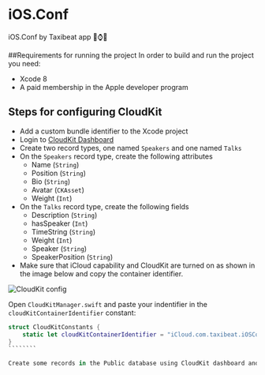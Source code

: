 # iOS.Conf 
iOS.Conf by Taxibeat app ⌚️📱

##Requirements for running the project
In order to build and run the project you need:
* Xcode 8
* A paid membership in the Apple developer program

## Steps for configuring CloudKit
* Add a custom bundle identifier to the Xcode project
* Login to [CloudKit Dashboard](https://icloud.developer.apple.com/dashboard)
* Create two record types, one named `Speakers` and one named `Talks`
* On the `Speakers` record type, create the following attributes
  * Name (`String`)
  * Position (`String`)
  * Bio (`String`)
  * Avatar (`CKAsset`)
  * Weight (`Int`)
* On the `Talks` record type, create the following fields
  * Description (`String`)
  * hasSpeaker (`Int`)
  * TimeString (`String`)
  * Weight (`Int`)
  * Speaker (`String`)
  * SpeakerPosition (`String`)
*  Make sure that iCloud capability and CloudKit are turned on as shown in the image below and copy the container identifier.

![CloudKit config](https://dl.dropboxusercontent.com/u/43740014/cloudkit.png)

Open `CloudKitManager.swift` and paste your indentifier in the `cloudKitContainerIdentifier` constant:

``````````swift
struct CloudKitConstants {
    static let cloudKitContainerIdentifier = "iCloud.com.taxibeat.iOSConf"
}
````````

Create some records in the Public database using CloudKit dashboard and run the app. Note that you have to create the schema and the records on the CloudKit Development environment for being able to fetch data when running the app in debug mode through Xcode.
